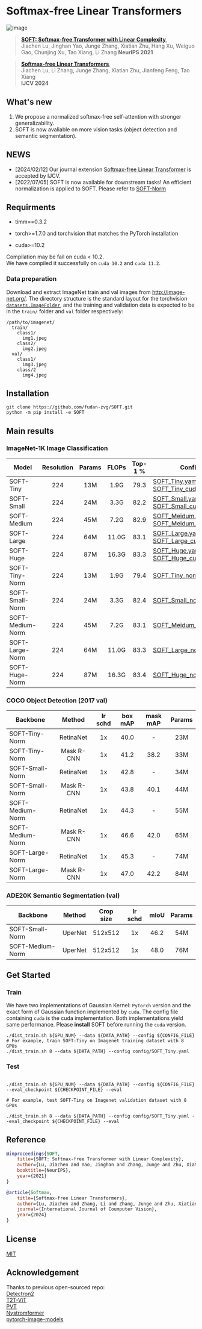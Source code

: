 # Softmax-free Linear Transformers

![image](resources/structure.png)

> [**SOFT: Softmax-free Transformer with Linear Complexity**](https://arxiv.org/abs/2110.11945),            
> Jiachen Lu, Jinghan Yao, Junge Zhang, Xiatian Zhu, Hang Xu, Weiguo Gao, Chunjing Xu, Tao Xiang, Li Zhang
> **NeurIPS 2021**

> [**Softmax-free Linear Transformers**](https://arxiv.org/abs/2207.03341),            
> Jiachen Lu, Li Zhang, Junge Zhang, Xiatian Zhu, Jianfeng Feng, Tao Xiang  
> **IJCV 2024**


## What's new
1. We propose a normalized softmax-free self-attention with stronger generalizability.
2. SOFT is now avaliable on more vision tasks (object detection and semantic segmentation).

## NEWS
- [2024/02/12] Our journal extension [Softmax-free Linear Transformer](https://arxiv.org/abs/2207.03341) is accepted by IJCV.
- [2022/07/05] SOFT is now available for downstream tasks! An efficient normalization is applied to SOFT. Please refer to [SOFT-Norm](https://github.com/fudan-zvg/SOFT/tree/normalization)

## Requirments
* timm==0.3.2

* torch>=1.7.0 and torchvision that matches the PyTorch installation

* cuda>=10.2

Compilation may be fail on cuda < 10.2.  
We have compiled it successfully on `cuda 10.2` and `cuda 11.2`. 

### Data preparation

Download and extract ImageNet train and val images from http://image-net.org/.
The directory structure is the standard layout for the torchvision [`datasets.ImageFolder`](https://pytorch.org/docs/stable/torchvision/datasets.html#imagefolder), and the training and validation data is expected to be in the `train/` folder and `val` folder respectively:

```
/path/to/imagenet/
  train/
    class1/
      img1.jpeg
    class2/
      img2.jpeg
  val/
    class1/
      img3.jpeg
    class/2
      img4.jpeg
```
## Installation
```shell script
git clone https://github.com/fudan-zvg/SOFT.git
python -m pip install -e SOFT
```

## Main results
### ImageNet-1K Image Classification

| Model       | Resolution | Params | FLOPs | Top-1 % | Config |Pretrained Model|
|-------------|:----------:|:------:|:-----:|:-------:|--------|--------
| SOFT-Tiny   | 224        | 13M    | 1.9G  | 79.3    |[SOFT_Tiny.yaml](config/SOFT_Tiny.yaml), [SOFT_Tiny_cuda.yaml](config/SOFT_Tiny_cuda.yaml)|[SOFT_Tiny](https://drive.google.com/file/d/1S04DCotIOkP0DaBb8WStQ513z82qT9de/view?usp=sharing), [SOFT_Tiny_cuda](https://drive.google.com/file/d/1inDKh3Wz_2KQgGH_2ywU5H_gLKZpIz_u/view?usp=sharing)
| SOFT-Small  | 224        | 24M    | 3.3G  | 82.2    |[SOFT_Small.yaml](config/SOFT_Small.yaml), [SOFT_Small_cuda.yaml](config/SOFT_Small_cuda.yaml)|
| SOFT-Medium | 224        | 45M    | 7.2G  | 82.9    |[SOFT_Meidum.yaml](config/SOFT_Medium.yaml), [SOFT_Meidum_cuda.yaml](config/SOFT_Medium_cuda.yaml)|
| SOFT-Large  | 224        | 64M    | 11.0G | 83.1    |[SOFT_Large.yaml](config/SOFT_Large.yaml), [SOFT_Large_cuda.yaml](config/SOFT_Large_cuda.yaml)|
| SOFT-Huge   | 224        | 87M    | 16.3G | 83.3    |[SOFT_Huge.yaml](config/SOFT_Huge.yaml), [SOFT_Huge_cuda.yaml](config/SOFT_Huge_cuda.yaml)|
| SOFT-Tiny-Norm   | 224        | 13M    | 1.9G  | 79.4    |[SOFT_Tiny_norm.yaml](config/SOFT_Tiny_norm.yaml)|[SOFT_Tiny_norm](https://drive.google.com/file/d/1Isy5b9v_4pyIXDqhKPNRq3WKH0etDlfl/view?usp=sharing)|
| SOFT-Small-Norm  | 224        | 24M    | 3.3G  | 82.4    |[SOFT_Small_norm.yaml](config/SOFT_Small_norm.yaml)|[SOFT_Small_norm](https://drive.google.com/file/d/1OBjn7FzVdNP1Urqxq7X0yDykyPhxAAW1/view?usp=sharing)|
| SOFT-Medium-Norm | 224        | 45M    | 7.2G  | 83.1    |[SOFT_Meidum_norm.yaml](config/SOFT_Medium_norm.yaml)|[SOFT_Medium_norm](https://drive.google.com/file/d/1K2C6daaJn3jwurWh38uvV7rexirWjuzh/view?usp=sharing)|
| SOFT-Large-Norm  | 224        | 64M    | 11.0G | 83.3    |[SOFT_Large_norm.yaml](config/SOFT_Large_norm.yaml)|[SOFT_Large_norm](https://drive.google.com/file/d/1aRYuF_gbBGyiXUDKEcpHJmM04SdvTUdP/view?usp=sharing)|
| SOFT-Huge-Norm   | 224        | 87M    | 16.3G | 83.4    |[SOFT_Huge_norm.yaml](config/SOFT_Huge_norm.yaml)|

### COCO Object Detection (2017 val)
| Backbone     | Method | lr schd | box mAP | mask mAP | Params |
|-------------|:----------:|:------:|:-----:|:-------:|:--------:|
|SOFT-Tiny-Norm | RetinaNet | 1x | 40.0 | - | 23M|
|SOFT-Tiny-Norm | Mask R-CNN | 1x | 41.2 | 38.2 | 33M|
|SOFT-Small-Norm | RetinaNet | 1x | 42.8 | - | 34M|
|SOFT-Small-Norm | Mask R-CNN | 1x | 43.8 | 40.1 | 44M|
|SOFT-Medium-Norm | RetinaNet | 1x | 44.3 | - | 55M|
|SOFT-Medium-Norm | Mask R-CNN | 1x | 46.6 | 42.0 | 65M|
|SOFT-Large-Norm | RetinaNet | 1x | 45.3 | - | 74M|
|SOFT-Large-Norm | Mask R-CNN | 1x | 47.0 | 42.2 | 84M|

### ADE20K Semantic Segmentation (val)
| Backbone     | Method | Crop size| lr schd | mIoU | Params |
|-------------|:----------:|:----------:|:------:|:-----:|:-------:|
|SOFT-Small-Norm | UperNet |512x512| 1x | 46.2 | 54M|
|SOFT-Medium-Norm | UperNet |512x512 | 1x | 48.0 | 76M|
## Get Started

### Train
We have two implementations of Gaussian Kernel: `PyTorch` version and 
the exact form of Gaussian function implemented by `cuda`. The config file containing `cuda` is the 
cuda implementation. Both implementations yield same performance. 
Please **install** SOFT before running the `cuda` version. 
```shell
./dist_train.sh ${GPU_NUM} --data ${DATA_PATH} --config ${CONFIG_FILE}
# For example, train SOFT-Tiny on Imagenet training dataset with 8 GPUs
./dist_train.sh 8 --data ${DATA_PATH} --config config/SOFT_Tiny.yaml
```

### Test

```shell

./dist_train.sh ${GPU_NUM} --data ${DATA_PATH} --config ${CONFIG_FILE} --eval_checkpoint ${CHECKPOINT_FILE} --eval

# For example, test SOFT-Tiny on Imagenet validation dataset with 8 GPUs

./dist_train.sh 8 --data ${DATA_PATH} --config config/SOFT_Tiny.yaml --eval_checkpoint ${CHECKPOINT_FILE} --eval

```
## Reference

```bibtex
@inproceedings{SOFT,
    title={SOFT: Softmax-free Transformer with Linear Complexity}, 
    author={Lu, Jiachen and Yao, Jinghan and Zhang, Junge and Zhu, Xiatian and Xu, Hang and Gao, Weiguo and Xu, Chunjing and Xiang, Tao and Zhang, Li},
    booktitle={NeurIPS},
    year={2021}
}
```

```bibtex
@article{Softmax,
    title={Softmax-free Linear Transformers}, 
    author={Lu, Jiachen and Zhang, Li and Zhang, Junge and Zhu, Xiatian and Feng, Jianfeng and Xiang, Tao},
    journal={International Journal of Coumputer Vision},
    year={2024}
}
```

## License

[MIT](LICENSE)


## Acknowledgement

Thanks to previous open-sourced repo:  
[Detectron2](https://github.com/facebookresearch/detectron2)  
[T2T-ViT](https://github.com/yitu-opensource/T2T-ViT)  
[PVT](https://github.com/whai362/PVT)   
[Nystromformer](https://github.com/mlpen/Nystromformer)   
[pytorch-image-models](https://github.com/rwightman/pytorch-image-models)
